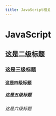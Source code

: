 ```yaml
---
title: JavaScript相关
---
```


# JavaScript

## 这是二级标题

### 这是三级标题

#### 这是四级标题

##### 这是五级标题

###### 这是六级标题

